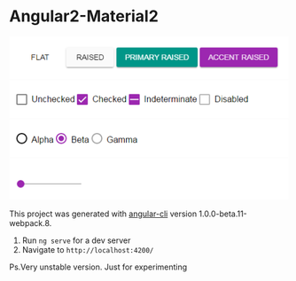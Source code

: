 # Angular2-Material2

![alt tag](https://raw.githubusercontent.com/unseen1980/Angular2-Material2/aac408b3c887c176547897e764ed3d4a8167f1fb/Screenshot.PNG)

This project was generated with [angular-cli](https://github.com/angular/angular-cli) version 1.0.0-beta.11-webpack.8.

1. Run `ng serve` for a dev server
2. Navigate to `http://localhost:4200/`

Ps.Very unstable version. Just for experimenting
